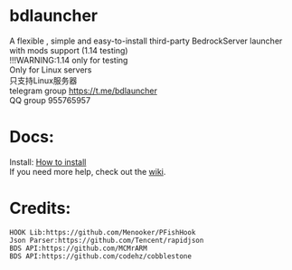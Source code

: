 # bdlauncher
A flexible , simple and easy-to-install third-party BedrockServer launcher with mods support (1.14 testing)  
!!!WARNING:1.14 only for testing  
Only for Linux servers  
只支持Linux服务器  
telegram group https://t.me/bdlauncher  
QQ group 955765957
# Docs:
Install: [How to install](https://github.com/Sysca11/bdlauncher/wiki/Install)  
If you need more help, check out the [wiki](https://github.com/Sysca11/bdlauncher/wiki).

# Credits:
```
HOOK Lib:https://github.com/Menooker/PFishHook
Json Parser:https://github.com/Tencent/rapidjson
BDS API:https://github.com/MCMrARM
BDS API:https://github.com/codehz/cobblestone 
```

